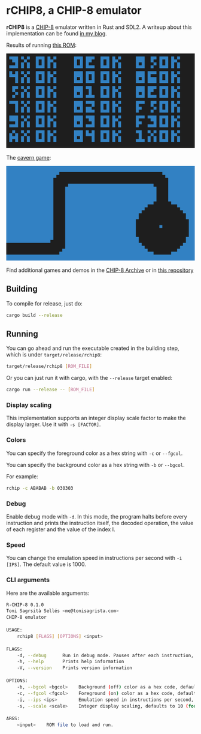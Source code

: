 # rCHIP8, a CHIP-8 emulator

**rCHIP8** is a [CHIP-8](https://tonisagrista.com/blog/2021/chip8-spec) emulator written in Rust and SDL2.
A writeup about this implementation can be found [in my blog](https://tonisagrista.com/blog/2021/chip8-implementation).

Results of running [this ROM](https://github.com/corax89/chip8-test-rom):

![](test-results.jpg)

The [cavern game](https://github.com/mattmikolay/chip-8/tree/master/cavern):

![](cavern.jpg)

Find additional games and demos in the [CHIP-8 Archive](https://johnearnest.github.io/chip8Archive/) or in [this repository](https://github.com/dmatlack/chip8/tree/master/roms)

## Building

To compile for release, just do:

```bash
cargo build --release
```

## Running

You can go ahead and run the executable created in the building step, which is under `target/release/rchip8`:

```bash
target/release/rchip8 [ROM_FILE]
```

Or you can just run it with cargo, with the `--release` target enabled:

```bash
cargo run --release -- [ROM_FILE]
```

### Display scaling

This implementation supports an integer display scale factor to make the display larger. Use it with `-s [FACTOR]`.

### Colors

You can specify the foreground color as a hex string with `-c` or `--fgcol`.

You can specify the background color as a hex string with `-b` or `--bgcol`.

For example:

```bash
rchip -c ABABAB -b 030303
```

### Debug

Enable debug mode with `-d`. In this mode, the program halts before every instruction and prints the instruction itself, the decoded operation, the value of each register and the value of the index I.

### Speed

You can change the emulation speed in instructions per second with `-i [IPS]`. The default value is 1000.

### CLI arguments

Here are the available arguments:

```bash
R-CHIP-8 0.1.0
Toni Sagrsità Sellés <me@tonisagrista.com>
CHIP-8 emulator

USAGE:
    rchip8 [FLAGS] [OPTIONS] <input>

FLAGS:
    -d, --debug      Run in debug mode. Pauses after each instruction, prints info to stdout.
    -h, --help       Prints help information
    -V, --version    Prints version information

OPTIONS:
    -b, --bgcol <bgcol>    Background (off) color as a hex code, defaults to 101020
    -c, --fgcol <fgcol>    Foreground (on) color as a hex code, defaults to ABAECB
    -i, --ips <ips>        Emulation speed in instructions per second, defaults to 1000
    -s, --scale <scale>    Integer display scaling, defaults to 10 (for 640x320 upscaled resolution)

ARGS:
    <input>    ROM file to load and run.
```

